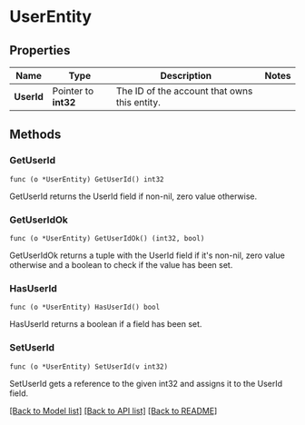 # UserEntity

## Properties

Name | Type | Description | Notes
------------ | ------------- | ------------- | -------------
**UserId** | Pointer to **int32** | The ID of the account that owns this entity. | 

## Methods

### GetUserId

`func (o *UserEntity) GetUserId() int32`

GetUserId returns the UserId field if non-nil, zero value otherwise.

### GetUserIdOk

`func (o *UserEntity) GetUserIdOk() (int32, bool)`

GetUserIdOk returns a tuple with the UserId field if it's non-nil, zero value otherwise
and a boolean to check if the value has been set.

### HasUserId

`func (o *UserEntity) HasUserId() bool`

HasUserId returns a boolean if a field has been set.

### SetUserId

`func (o *UserEntity) SetUserId(v int32)`

SetUserId gets a reference to the given int32 and assigns it to the UserId field.


[[Back to Model list]](../README.md#documentation-for-models) [[Back to API list]](../README.md#documentation-for-api-endpoints) [[Back to README]](../README.md)



